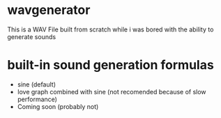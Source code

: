 # wavgenerator
This is a WAV File built from scratch while i was bored with the ability to generate sounds
# built-in sound generation formulas
* sine (default)
* love graph combined with sine (not recomended because of slow performance)
* Coming soon (probably not)
